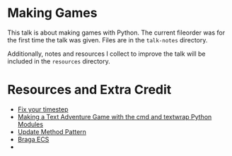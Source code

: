 # Making Games

This talk is about making games with Python. The current fileorder was for the
first time the talk was given. Files are in the `talk-notes` directory.

Additionally, notes and resources I collect to improve the talk will be 
included in the `resources` directory.

# Resources and Extra Credit

* [Fix your timestep](https://gafferongames.com/post/fix_your_timestep/)
* [Making a Text Adventure Game with the cmd and textwrap Python Modules](https://inventwithpython.com/blog/2014/12/11/making-a-text-adventure-game-with-the-cmd-and-textwrap-python-modules/)
* [Update Method Pattern](http://www.gameprogrammingpatterns.com/update-method.html)
* [Braga ECS](https://github.com/astrosilverio/braga)
*